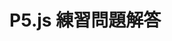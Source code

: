<!DOCTYPE html>
<html lang="ja">
  <head>
    <meta charset="UTF-8" />
    <title>P5.js 練習問題解答</title>
    <script src="https://cdn.jsdelivr.net/npm/p5@2.0.3/lib/p5.min.js">
    </script>
  </head>
  <body>
    <h1>P5.js 練習問題解答</h1>
    <script>
      function setup() {
        createCanvas(320, 180);
      }

      function draw() {
        stroke("black");
        strokeWeight(0.1);
        for (y = 0; y < 180; y += 10) {
    for (x = 0; x < 320; x += 10) {
      fill(`oklch(90% ${100 - x / 3.2}% ${y * 2})`);
      ellipse(x + 5, y + 5, 8, 8);
    }
  }   
      }
    </script>
  </body>
</html>
